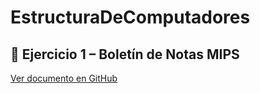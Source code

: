 # EstructuraDeComputadores

## 📘 Ejercicio 1 – Boletín de Notas MIPS  
[Ver documento en GitHub](https://github.com/Lopeez29/EstructuraDeComputadores/blob/main/Documentacion/Ejercicio%201.md)
